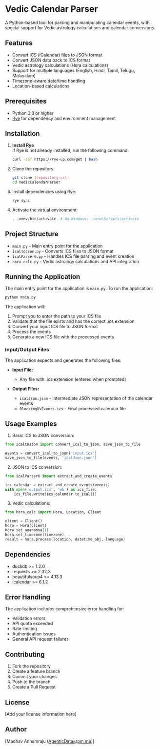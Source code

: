 # Vedic Calendar Parser

A Python-based tool for parsing and manipulating calendar events, with special support for Vedic astrology calculations and calendar conversions.

## Features

- Convert ICS (iCalendar) files to JSON format
- Convert JSON data back to ICS format
- Vedic astrology calculations (Hora calculations)
- Support for multiple languages (English, Hindi, Tamil, Telugu, Malayalam)
- Timezone-aware date/time handling
- Location-based calculations

## Prerequisites

- Python 3.8 or higher
- [Rye](https://rye-up.com/) for dependency and environment management

## Installation

1. **Install Rye**  
   If Rye is not already installed, run the following command:
   ```bash
   curl -sSf https://rye-up.com/get | bash
   ```

2. Clone the repository:
   ```bash
   git clone [repository-url]
   cd VedicCalendarParser
   ```

3. Install dependencies using Rye:
   ```bash
   rye sync
   ```

4. Activate the virtual environment:
   ```bash
   . .venv/bin/activate  # On Windows: .venv\Scripts\activate
   ```

## Project Structure

- `main.py` - Main entry point for the application
- `icaltoJson.py` - Converts ICS files to JSON format
- `icalParser6.py` - Handles ICS file parsing and event creation
- `hora_calc.py` - Vedic astrology calculations and API integration

## Running the Application

The main entry point for the application is `main.py`. To run the application:

```bash
python main.py
```

The application will:
1. Prompt you to enter the path to your ICS file
2. Validate that the file exists and has the correct .ics extension
3. Convert your input ICS file to JSON format
4. Process the events
5. Generate a new ICS file with the processed events

### Input/Output Files

The application expects and generates the following files:

- **Input File:**
  - Any file with .ics extension (entered when prompted)

- **Output Files:**
  - `icalJson.json` - Intermediate JSON representation of the calendar events
  - `BlockingDVEvents.ics` - Final processed calendar file

## Usage Examples

1. Basic ICS to JSON conversion:
```python
from icaltoJson import convert_ical_to_json, save_json_to_file

events = convert_ical_to_json('input.ics')
save_json_to_file(events, 'icalJson.json')
```

2. JSON to ICS conversion:
```python
from icalParser6 import extract_and_create_events

ics_calendar = extract_and_create_events(events)
with open('output.ics', 'wb') as ics_file:
    ics_file.write(ics_calendar.to_ical())
```

3. Vedic calculations:
```python
from hora_calc import Hora, Location, Client

client = Client()
hora = Hora(client)
hora.set_ayanamsa(1)
hora.set_timezone(timezone)
result = hora.process(location, datetime_obj, language)
```

## Dependencies

- duckdb >= 1.2.0
- requests >= 2.32.3
- beautifulsoup4 >= 4.13.3
- icalendar >= 6.1.2

## Error Handling

The application includes comprehensive error handling for:
- Validation errors
- API quota exceeded
- Rate limiting
- Authentication issues
- General API request failures

## Contributing

1. Fork the repository
2. Create a feature branch
3. Commit your changes
4. Push to the branch
5. Create a Pull Request

## License

[Add your license information here]

## Author

[Madhav Annamraju (AgenticData@pm.me)]
